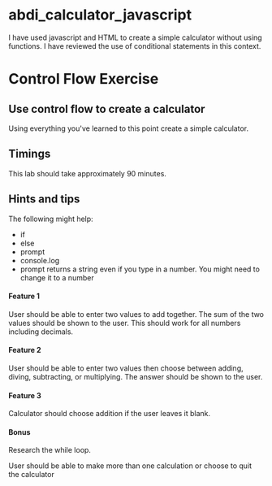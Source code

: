 # abdi_calculator_javascript

I have used javascript and HTML to create a simple calculator without using functions. 
I have reviewed the use of conditional statements in this context.


# Control Flow Exercise

## Use control flow to create a calculator

Using everything you've learned to this point create a simple calculator.

## Timings

This lab should take approximately 90 minutes.

## Hints and tips

The following might help:

* if
* else
* prompt
* console.log
* prompt returns a string even if you type in a number. You might need to change it to a number

#### Feature 1

User should be able to enter two values to add together. The sum of the two values should be shown to the user. This should work for all numbers including decimals.

#### Feature 2

User should be able to enter two values then choose between adding, diving, subtracting, or multiplying. The answer should be shown to the user.

#### Feature 3

Calculator should choose addition if the user leaves it blank.

#### Bonus

Research the while loop.

User should be able to make more than one calculation or choose to quit the calculator
